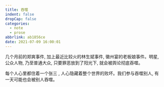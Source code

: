 ```yaml
---
title: 吞噬
indent: false
dropCap: false
categories:
  - note
  - prose
abbrlink: ab1856ce
date: 2021-07-09 16:00:01
---
```


几个月前的郑爽事件, 加上最近比较火的林生斌事件, 徽州宴的老板娘事件。明星, 公众人物, 乃至普通大众, 只要罪恶放到了阳光下, 就会被舆论彻底吞噬。

每个人心里都住着一个张三 , 人心隐藏着整个世界的败坏。我们参与吞噬别人, 有一天可能也会被别人吞噬。
